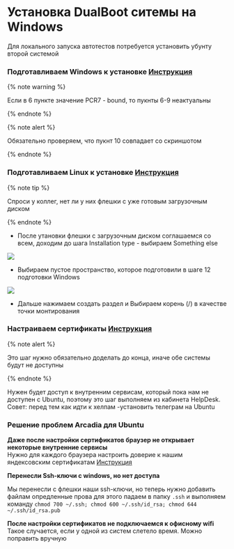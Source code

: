 # Установка DualBoot ситемы на Windows

Для локального запуска автотестов потребуется установить убунту второй системой

### Подготавливаем Windows  к установке [Инструкция](https://wiki.yandex-team.ru/hd/doc/drafts/dualboot-with-secureboot/#var1.1)

{% note warning %}

Если в 6 пункте значение PCR7 - bound, то пукнты  6-9 неактуальны

{% endnote %}

{% note alert %}

Обязательно проверяем, что пукнт 10 совпадает со скриншотом

{% endnote %}

### Подготавливаем Linux к установке [Инструкция](https://wiki.yandex-team.ru/hd/doc/drafts/dualboot-with-secureboot/#var1.2)

{% note tip %}

Спроси у коллег, нет ли у них флешки с уже готовым загрузочным диском

{% endnote %}

- После утановки флешки с загрузочным диском cоглашаемся со всем, доходим до шага Installation type - выбираем Something else

![](https://jing.yandex-team.ru/files/nat-andr/firefox_SSmkt4dL8Z.png)

- Выбираем пустое пространство, которое подготовили в шаге 12 подготовки Windows

![](https://jing.yandex-team.ru/files/nat-andr/firefox_9MgmqqQVSb.png)

- Дальше нажимаем создать раздел и Выбираем корень (/) в качестве точки монтирования


### Настраиваем сертификаты [Инструкция](https://doc.yandex-team.ru/help/diy/common/auth/certificate.html#certificate)

{% note alert %}

Это шаг нужно обязательно доделать до конца, иначе обе системы будут не доступны

{% endnote %}

Нужен будет доступ к внутренним сервисам, который пока нам не доступен с Ubuntu, поэтому это шаг выполняем из кабинета HelpDesk. Совет: перед тем как идти к хелпам -установить телеграм на Ubuntu

### Решение проблем Arcadia для Ubuntu

**Даже после настройки сертификатов браузер не открывает некоторые внутренние сервисы** <br>
Нужно для каждого браузера настроить доверие к нашим яндексовским сертификатам [Инструкция](https://wiki.yandex-team.ru/security/ssl/sslclientfix/#ubuntu)

**Перенесли Ssh-ключи с windows, но нет доступа**

Мы перенесли с флешки наши ssh-ключи, но теперь нужно добавить файлам опредленные прова для этого падаем в папку `.ssh`
и выполняем команду `chmod 700 ~/.ssh; chmod 600 ~/.ssh/id_rsa; chmod 644 ~/.ssh/id_rsa.pub`

**После настройки сертификатов не подключаемся к офисному wifi**<br>
Такое случается, если у одной из систем слетело время. Можно поправить вручную

